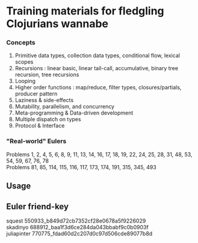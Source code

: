 # Training materials for fledgling Clojurians wannabe

### Concepts

1. Primitive data types, collection data types, conditional flow, lexical scopes  
2. Recursions : linear basic, linear tail-call, accumulative, binary tree recursion, tree recursions  
3. Looping  
4. Higher order functions : map/reduce, filter types, closures/partials, producer pattern
5. Laziness & side-effects  
6. Mutability, parallelism, and concurrency  
7. Meta-programming & Data-driven development
8. Multiple dispatch on types 
9. Protocol & Interface  

### "Real-world" Eulers

Problems 1, 2, 4, 5, 6, 8, 9, 11, 13, 14, 16, 17, 18, 19, 22, 24, 25, 28, 31, 48, 53, 54, 59, 67, 76, 78  
Problems 81, 85, 114, 115, 116, 117, 173, 174, 191, 315, 345, 493

## Usage

## Euler friend-key

squest 550933_b849d72cb7352cf28e0678a5f9226029  
skadinyo 688912_baa1f3d6ce284da043bbabf9c0b0903f  
juliapinter 770775_fdad60d2c207d0c97d506cde89077b8d  

